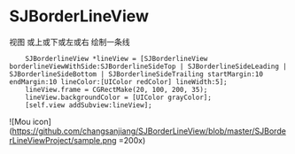 # SJBorderLineView
视图 或上或下或左或右 绘制一条线
```
    SJBorderlineView *lineView = [SJBorderlineView borderlineViewWithSide:SJBorderlineSideTop | SJBorderlineSideLeading | SJBorderlineSideBottom | SJBorderlineSideTrailing startMargin:10 endMargin:10 lineColor:[UIColor redColor] lineWidth:5];
    lineView.frame = CGRectMake(20, 100, 200, 35);
    lineView.backgroundColor = [UIColor grayColor];
    [self.view addSubview:lineView];
```

![Mou icon](https://github.com/changsanjiang/SJBorderLineView/blob/master/SJBorderLineViewProject/sample.png =200x)
